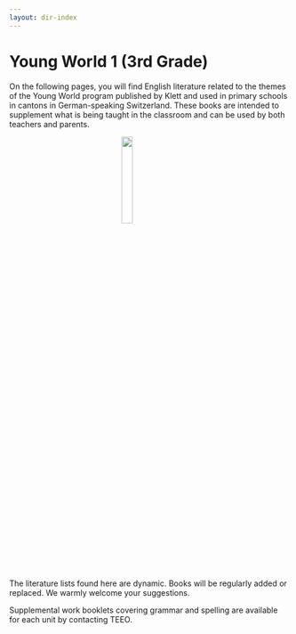 ```yaml
---
layout: dir-index
---
```


# Young World 1 (3rd Grade)


On the following pages, you will find English literature related to the themes of the Young World program published by Klett and used in primary schools in cantons in German-speaking Switzerland.  These books are intended to supplement what is being taught in the classroom and can be used by both teachers and parents. 

<img src="https://i.imgur.com/bR47CLh.png" width="20%" style="display:block;margin-left:auto;margin-right:auto;" />


The literature lists found here are dynamic.  Books will be regularly added or replaced.  We warmly welcome your suggestions.  

Supplemental work booklets covering grammar and spelling are available for each unit by contacting TEEO.
<!--stackedit_data:
eyJoaXN0b3J5IjpbLTgwOTc5OTA1MCw3NTc5MDI3OSwtODA5Nz
k5MDUwLC0xNzE0NTQ4MTc3LC0yNjQwNzE5MTYsLTEwNDkzNjYy
NDcsMTc0MTYxMTY4MiwtMTg0ODk1NzI3Niw4MDgzMDMxODYsLT
EwODQzODE0MjQsLTE4OTA1NDAxMzgsLTY5Mzc3MDI4NiwtNDgx
ODcyOTEwXX0=
-->